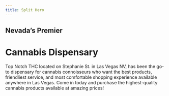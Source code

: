 ```yaml
---
title: Split Hero
---
```


## Nevada’s Premier

# Cannabis Dispensary

Top Notch THC located on Stephanie St. in Las Vegas NV, has been the go-to dispensary for cannabis connoisseurs who want the best products, friendliest service, and most comfortable shopping experience available anywhere in Las Vegas. Come in today and purchase the highest-quality cannabis products available at amazing prices!
